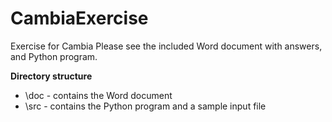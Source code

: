 # CambiaExercise
Exercise for Cambia
Please see the included Word document with answers, and Python program.

<b>Directory structure</b>
<ul>
  <li>\doc - contains the Word document</li>
  <li>\src - contains the Python program and a sample input file</li>
  </ul>

